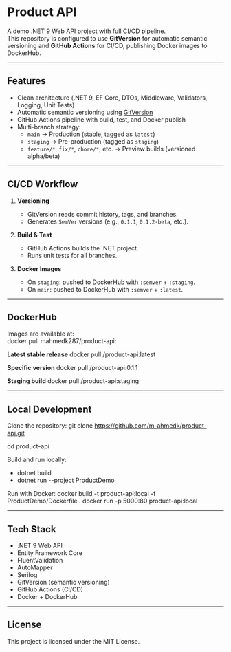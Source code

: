 # Product API

A demo .NET 9 Web API project with full CI/CD pipeline.  
This repository is configured to use **GitVersion** for automatic semantic versioning and **GitHub Actions** for CI/CD, publishing Docker images to DockerHub.

---

## Features

- Clean architecture (.NET 9, EF Core, DTOs, Middleware, Validators, Logging, Unit Tests)
- Automatic semantic versioning using [GitVersion](https://gitversion.net/)
- GitHub Actions pipeline with build, test, and Docker publish
- Multi-branch strategy:
  - `main` -> Production (stable, tagged as `latest`)
  - `staging` -> Pre-production (tagged as `staging`)
  - `feature/*`, `fix/*`, `chore/*`, etc. -> Preview builds (versioned alpha/beta)

---

## CI/CD Workflow

1. **Versioning**  
   - GitVersion reads commit history, tags, and branches.  
   - Generates `SemVer` versions (e.g., `0.1.1`, `0.1.2-beta`, etc.).  

2. **Build & Test**  
   - GitHub Actions builds the .NET project.  
   - Runs unit tests for all branches.  

3. **Docker Images**  
   - On `staging`: pushed to DockerHub with `:semver` + `:staging`.  
   - On `main`: pushed to DockerHub with `:semver` + `:latest`.  

---

## DockerHub

Images are available at:  
docker pull mahmedk287/product-api:<tag>

**Latest stable release**
docker pull <your-dockerhub-username>/product-api:latest

**Specific version**
docker pull <your-dockerhub-username>/product-api:0.1.1

**Staging build**
docker pull <your-dockerhub-username>/product-api:staging


---

## Local Development

Clone the repository:
git clone https://github.com/m-ahmedk/product-api.git

cd product-api

Build and run locally:
- dotnet build
- dotnet run --project ProductDemo

Run with Docker:
docker build -t product-api:local -f ProductDemo/Dockerfile .
docker run -p 5000:80 product-api:local

---

## Tech Stack

- .NET 9 Web API
- Entity Framework Core
- FluentValidation
- AutoMapper
- Serilog
- GitVersion (semantic versioning)
- GitHub Actions (CI/CD)
- Docker + DockerHub

---

## License

This project is licensed under the MIT License.
